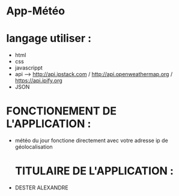 # App-Météo
# langage utiliser :
- html
- css
- javascrippt
- api --> http://api.ipstack.com / http://api.openweathermap.org / https://api.ipify.org 
- JSON 
 
 # FONCTIONEMENT DE L'APPLICATION : 
- météo du jour fonctione directement avec votre adresse ip de géolocalisation 

  # TITULAIRE DE L'APPLICATION : 
 - DESTER ALEXANDRE 









